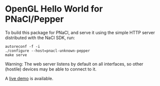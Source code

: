 OpenGL Hello World for PNaCl/Pepper
===================================

To build this package for PNaCl, and serve it using the simple HTTP server
distributed with the NaCl SDK, run:

    autoreconf -f -i
    ./configure --host=pnacl-unknown-pepper
    make serve

Warning: The web server listens by default on all interfaces, so other
(hostile) devices may be able to connect to it.

A [live demo](//mortehu.github.io/pnacl-hello-world/) is available.
